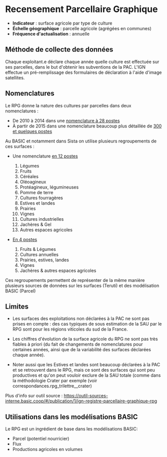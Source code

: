 # Recensement Parcellaire Graphique
- **Indicateur** : surface agricole par type de culture
- **Échelle géographique** : parcelle agricole (agrégées en communes)
- **Fréquence d'actualisation** : annuelle

## Méthode de collecte des données
Chaque exploitant.e déclare chaque année quelle culture est effectuée sur ses parcelles, dans le but d'obtenir les subventions de la PAC. L'IGN effectue un pré-remplissage des formulaires de déclaration à l'aide d'image satellites.

## Nomenclatures
Le RPG donne la nature des cultures par parcelles dans deux nomenclatures : 
- De 2010 à 2014 dans une [nomenclature à 28 postes](https://outil-sources-interne.basic.coop/#/table/filieres.rpg_bichiffre)
- À partir de 2015 dans une nomenclature beaucoup plus détaillée de [300 et quelques postes](https://outil-sources-interne.basic.coop/#/table/filieres.rpg_trilettre)


Au BASIC et notamment dans Sista on utilise plusieurs regroupements de ces surfaces :
- Une nomenclature [en 12 postes](https://outil-sources-interne.basic.coop/#/table/filieres.basic_agricole_2)
  1. Légumes
  2. Fruits
  3. Céréales
  4. Oléoagineux
  5. Protéagineux, légumineuses
  6. Pomme de terre
  7. Cultures fourragères
  8. Estives et landes
  9. Prairies
  10. Vignes
  11. Cultures industrielles
  12. Jachères & Gel
  13. Autres espaces agricoles

- [En 4 postes](https://outil-sources-interne.basic.coop/#/table/filieres.basic_agricole_1)
  1. Fruits & Légumes
  2. Cultures annuelles
  3. Prairies, estives, landes
  4. Vignes
  5. Jachères & autres espaces agricoles

Ces regroupements permettent de représenter de la même manière plusieurs sources de données sur les surfaces (Teruti) et des modélisation BASIC (Parcel)


## Limites
- Les surfaces des exploitations non déclarées à la PAC ne sont pas prises en compte : des cas typiques de sous estimation de la SAU par le RPG sont pour les régions viticoles du sud de la France.
- Les chiffres d'évolution de la surface agricole du RPG ne sont pas très fiables à priori (du fait de changements de nomenclatures pour certaines années, ainsi que de la variabilité des surfaces déclarées chaque année).

- Noter aussi que les Estives et landes sont beaucoup déclarées à la PAC et se retrouvent dans le RPG, mais ce sont des surfaces qui sont peu productives et qu'on peut vouloir exclure de la SAU totale (comme dans la méthodologie Crater par exemple (voir correspondances.rpg_trilettre__crater)

Plus d'info sur outil source : https://outil-sources-interne.basic.coop/#/publication/1/ign-registre-parcellaire-graphique-rpg


## Utilisations dans les modélisations BASIC
Le RPG est un ingrédient de base dans les modélisations BASIC:
- Parcel (potentiel nourricier)
- Flux
- Productions agricoles en volumes
